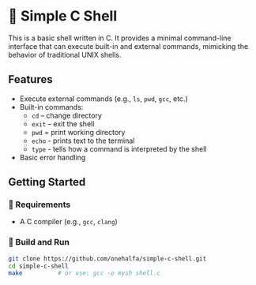 # 🐚 Simple C Shell

This is a basic shell written in C. It provides a minimal command-line interface that can execute built-in and external commands, mimicking the behavior of traditional UNIX shells.

## Features

- Execute external commands (e.g., `ls`, `pwd`, `gcc`, etc.)
- Built-in commands:
  - `cd` – change directory
  - `exit` – exit the shell
  - `pwd` = print working directory
  - `echo` - prints text to the terminal
  - `type` - tells how a command is interpreted by the shell
- Basic error handling

## Getting Started

### 🔧 Requirements

- A C compiler (e.g., `gcc`, `clang`)

### 🧪 Build and Run

```bash
git clone https://github.com/onehalfa/simple-c-shell.git
cd simple-c-shell
make          # or use: gcc -o mysh shell.c
